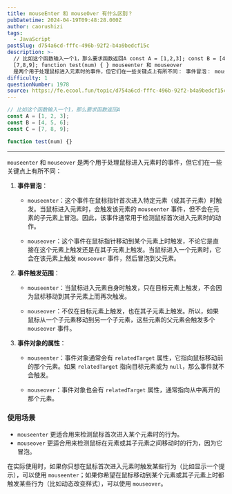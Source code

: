 ```yaml
---
title: mouseEnter 和 mouseOver 有什么区别？
pubDatetime: 2024-04-19T09:48:28.000Z
author: caorushizi
tags:
  - JavaScript
postSlug: d754a6cd-fffc-496b-92f2-b4a9bedcf15c
description: >-
  // 比如这个函数输入一个1，那么要求函数返回A const A = [1,2,3]; const B = [4,5,6]; const C =
  [7,8,9]; function test(num) { } mouseenter 和 mouseover
  是两个用于处理鼠标进入元素时的事件，但它们在一些关键点上有所不同： 事件冒泡： mouseenter：这个事件在鼠标指针首次进入特定元素（或其子
difficulty: 1
questionNumber: 1978
source: https://fe.ecool.fun/topic/d754a6cd-fffc-496b-92f2-b4a9bedcf15c
---
```


```js
// 比如这个函数输入一个1，那么要求函数返回A
const A = [1, 2, 3];
const B = [4, 5, 6];
const C = [7, 8, 9];

function test(num) {}
```

---

`mouseenter` 和 `mouseover` 是两个用于处理鼠标进入元素时的事件，但它们在一些关键点上有所不同：

1. **事件冒泡**：

   - `mouseenter`：这个事件在鼠标指针首次进入特定元素（或其子元素）时触发。当鼠标进入元素时，会触发该元素的 `mouseenter` 事件，但不会在元素的子元素上冒泡。因此，该事件通常用于检测鼠标首次进入元素时的动作。

   - `mouseover`：这个事件在鼠标指针移动到某个元素上时触发，不论它是直接在这个元素上触发还是在其子元素上触发。当鼠标进入一个元素时，它会在该元素上触发 `mouseover` 事件，然后冒泡到父元素。

2. **事件触发范围**：

   - `mouseenter`：当鼠标进入元素自身时触发，只在目标元素上触发，不会因为鼠标移动到其子元素上而再次触发。

   - `mouseover`：不仅在目标元素上触发，也在其子元素上触发。所以，如果鼠标从一个子元素移动到另一个子元素，这些元素的父元素会触发多个 `mouseover` 事件。

3. **事件对象的属性**：

   - `mouseenter`：事件对象通常会有 `relatedTarget` 属性，它指向鼠标移动前的那个元素。如果 `relatedTarget` 指向目标元素或为 `null`，那么事件就不会触发。

   - `mouseover`：事件对象也会有 `relatedTarget` 属性，通常指向从中离开的那个元素。

### 使用场景

- `mouseenter` 更适合用来检测鼠标首次进入某个元素时的行为。
- `mouseover` 更适合用来检测鼠标在元素或其子元素之间移动时的行为，因为它冒泡。

在实际使用时，如果你只想在鼠标首次进入元素时触发某些行为（比如显示一个提示），可以使用 `mouseenter`；如果你希望在鼠标移动到某个元素或其子元素上时都触发某些行为（比如动态改变样式），可以使用 `mouseover`。
